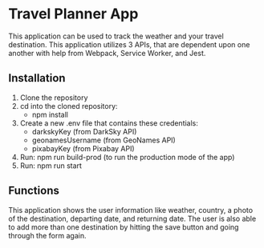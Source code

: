 # Travel Planner App

This application can be used to track the weather and your travel destination. This application utilizes 3 APIs, that are dependent upon one another with help from Webpack, Service Worker, and Jest. 

## Installation

1. Clone the repository
2. cd into the cloned repository:
    * npm install 
3. Create a new .env file that contains these credentials:
    * darkskyKey (from DarkSky API)
    * geonamesUsername (from GeoNames API)
    * pixabayKey (from Pixabay API)
4. Run: npm run build-prod (to run the production mode of the app)
5. Run: npm run start 

## Functions
This application shows the user information like weather, country, a photo of the destination, departing date, and returning date. The user is also able to add more than one destination by hitting the save button and going through the form again. 

